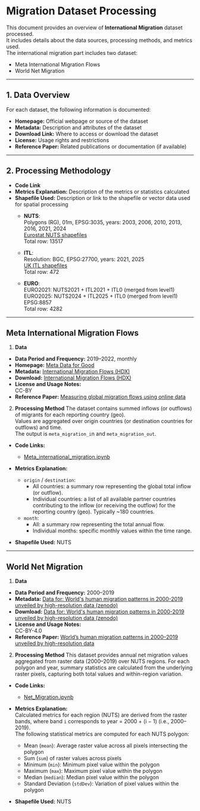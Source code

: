 # Migration Dataset Processing

This document provides an overview of **International Migration** dataset processed.   
It includes details about the data sources, processing methods, and metrics used.   
The international migration part includes two dataset:   
- Meta International Migration Flows  
- World Net Migration 

---

## 1. Data Overview

For each dataset, the following information is documented:

- **Homepage:** Official webpage or source of the dataset  
- **Metadata:** Description and attributes of the dataset  
- **Download Link:** Where to access or download the dataset  
- **License:** Usage rights and restrictions  
- **Reference Paper:** Related publications or documentation (if available)  

---

## 2. Processing Methodology

- **Code Link**  
- **Metrics Explanation:** Description of the metrics or statistics calculated  
- **Shapefile Used:** Description or link to the shapefile or vector data used for spatial processing  
    - **NUTS**:  
Polygons (RG), 01m, EPSG:3035, years: 2003, 2006, 2010, 2013, 2016, 2021, 2024  
[Eurostat NUTS shapefiles](https://ec.europa.eu/eurostat/web/gisco/geodata/statistical-units/territorial-units-statistics)  
Total row: 13517   
    
    - **ITL**:  
Resolution: BGC, EPSG:27700, years: 2021, 2025  
[UK ITL shapefiles](https://www.data.gov.uk/search?q=International+Territorial+)  
Total row: 472   

    - **EURO**:  
EURO2021: NUTS2021 + ITL2021 + ITL0 (merged from level1)  
EURO2025: NUTS2024 + ITL2025 + ITL0 (merged from level1)  
EPSG:8857   
Total row: 4282  

---

## Meta International Migration Flows

1. **Data**  
- **Data Period and Frequency:** 2019–2022, monthly  
- **Homepage:** [Meta Data for Good](https://dataforgood.facebook.com/)  
- **Metadata:** [International Migration Flows (HDX)](https://dataforgood.facebook.com/dfg/international-migration-flows)   
- **Download:** [International Migration Flows (HDX)](https://data.humdata.org/dataset/international-migration-flows)  
- **License and Usage Notes:**  
  CC-BY
- **Reference Paper:** [Measuring global migration flows using online data](https://www.pnas.org/doi/10.1073/pnas.2409418122)
  
2. **Processing Method**
The dataset contains summed inflows (or outflows) of migrants for each reporting country (geo).  
Values are aggregated over origin countries (or destination countries for outflows) and time.  
The output is `meta_migration_i`n and `meta_migration_out`.  

- **Code Links:**  
  - [Meta_international_migration.ipynb](src/data-wrangling/Migration/Meta_international_migration.ipynb)  
- **Metrics Explanation:**  
    - `origin` / `destination`:   
        - All countries: a summary row representing the global total inflow (or outflow).  
        - Individual countries: a list of all available partner countries contributing to the inflow (or receiving the outflow) for the reporting country (geo). Typically ~180 countries.
    - `month`:
        - All: a summary row representing the total annual flow.  
        - Individual months: specific monthly values within the time range.

- **Shapefile Used:** NUTS


---

## World Net Migration 

1. **Data**  
- **Data Period and Frequency:** 2000–2019  
- **Metadata:** [Data for: World's human migration patterns in 2000-2019 unveiled by high-resolution data (zenodo)](https://zenodo.org/records/7997134)   
- **Download:** [Data for: World's human migration patterns in 2000-2019 unveiled by high-resolution data (zenodo)](https://zenodo.org/records/7997134)  
- **License and Usage Notes:**  
  CC-BY-4.0
- **Reference Paper:** [World’s human migration patterns in 2000–2019 unveiled by high-resolution data](https://www.nature.com/articles/s41562-023-01689-4)

  
2. **Processing Method**
This dataset provides annual net migration values aggregated from raster data (2000–2019) over NUTS regions. For each polygon and year, summary statistics are calculated from the underlying raster pixels, capturing both total values and within-region variation.

- **Code Links:**  
  - [Net_Migration.ipynb](src/data-wrangling/Migration/Net_Migration.ipynb)  
- **Metrics Explanation:**   
  Calculated metrics for each region (NUTS) are derived from the raster bands, where band `i` corresponds to year = 2000 + (i − 1) (i.e., 2000–2019).    
  The following statistical metrics are computed for each NUTS polygon:    
    - Mean (`mean`): Average raster value across all pixels intersecting the polygon
    - Sum (`sum`) of raster values across pixels 
    - Minimum (`min`): Minimum pixel value within the polygon  
    - Maximum (`max`): Maximum pixel value within the polygon  
    - Median (`median`): Median pixel value within the polygon  
    - Standard Deviation (`stdDev`): Variation of pixel values within the polygon

- **Shapefile Used:** NUTS
